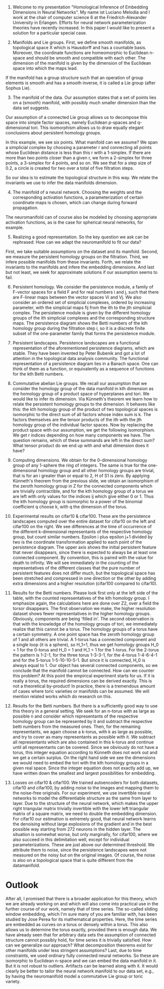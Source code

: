 1. Welcome to my presentation "Homological Inference of Embedding Dimensions in Neural Networks". My name ist Luciano Melodia and I work at the chair of computer science 6 at the Friedrich-Alexander University in Erlangen. Efforts for neural network parameterization theories have recently increased. In this paper I would like to present a solution for a particular special case.

2. Manifolds and Lie groups. First, we define smooth manifolds, as topological space X which is Hausdorff and has a countable basis. Moreover, the coordinate functions are homeomorphic to Euclidean n-space and should be smooth and compatible with each other. The dimension of the manifold is given by the dimension of the Euclidean space into which the maps lead.

If the manifold has a group structure such that an operation of group elements is smooth and has a smooth inverse, it is called a Lie group (after Sophus Lie).

3. The manifold of the data. Our assumption states that a set of points lies on a (smooth) manifold, with possibly much smaller dimension than the data set suggests.

Our assumption of a connected Lie group allows us to decompose this space into simple factor spaces, namely Euclidean p-spaces and q-dimensional tori. This isomorphism allows us to draw equally elegant conclusions about persistent homology groups.

In this example, we see six points. What manifold can we assume? We span a simplicial complex by choosing a parameter r and connecting all points whose Euclidean distance is less than this r with a 1-simplex. If there are more than two points closer than a given r, we form a 2-simplex for three points, a 3-simplex for 4 points, and so on. We see that for a step size of 0.2, a circle is created for two over a total of five filtration steps.

So our idea is to estimate the topological structure in this way. We relate the invariants we use to infer the data manifolds dimension.

4. The manifold of a neural network. Choosing the weights and the corresponding activation functions, a parameterization of certain coordinate maps is chosen, which can change during forward propagation. 

The neuromanifold can of course also be modeled by choosing appropriate activation functions, as is the case for spherical neural networks, for example.

5. Realizing a good representation. So the key question we ask can be rephrased: How can we adapt the neuromanifold to fit our data?

First, we take suitable assumptions on the dataset and its manifold.
Second, we measure the persistent homology groups on the filtration.
Third, we infere possible manifolds from these invariants.
Forth, we relate the invariants to the manifolds and infere the embedding dimensions.
And last but not least, we seek for approximate solutions if our assumption seems to fail.

6. Persistent homology. We consider the persistence module, a family of F-vector spaces for a field F and for real numbers i and j, such that there are F-linear maps between the vector spaces Vi and Vj.
We also consider an ordered set of simplicial complexes, ordered by increasing parameter, with the simplicial maps fij from the ith to the jth simplicial complex. The persistence module is given by the different homology groups of the ith simplicial complexes and the corresponding structure maps.
The persistence diagram shows the Betti numbers of the kth homology group during the filtration step i, so it is a discrete finite subset of the one-parameter family that forms the persistence module.

7. Persistent landscapes. Persistence landscapes are a functional representation of the aforementioned persistence diagrams, which are stable. They have been invented by Peter Bubenik and got a lot of attention in the topological data analysis community. The functional representation of a persistence diagram lies in a Banach space. One can think of them as a function, or equivalently as a sequence of functions for the kth Betti numbers.

8. Commutative abelian Lie groups. We recall our assumption that we consider the homology group of the data manifold in kth dimension as the homology group of a product space of hyperplanes and tori. We would like to infer its dimension. Via Künneth's theorem we learn how to relate the persistent homology groups to the dimension.
It behaves like this: the kth homology group of the product of two topological spaces is isomorphic to the direct sum of all factors whose index sum is k. The factors themselves are the tensor products of the ith with the jth homology group of the individual factor spaces.
Now by replacing the product space with our assumption, we get the following isomorphism. We get r indices depending on how many components we have. The question remains, which of these summands are left in the direct sum? What tensor product do we end up with and what dimension does it have?

9. Computing dimensions. We obtain for the 0-dimensional homology group of any 1-sphere the ring of integers. The same is true for the one-dimensional homology group and all other homology groups are trivial, that is for an i greater than or equal to 2, H of S1 is zero. By applying Künneth's theorem from the previous slide, we obtain an isomorphism of the zeroth homology group in Z for the connected components which are trivially contractible, and for the kth homology group of a torus we are left with only values for the indices ij which give either 0 or 1. Thus the kth homology group is isomorphic to a power of the binomial coefficient q choose k, with q the dimension of the torus.

10. Experimental results on cifar10 & cifar100. These are the persistence landscapes computed over the entire dataset for cifar10 on the left and cifar100 on the right. We see differences at the time of occurrence of the different k-dimensional representants of the respective homology group, but count similar numbers. Epsilon i plus epsilon j+1 divided by two is the coordinate transformation applied to each point of the persistence diagram. The upper axis shows the initial persistent feature that never disappears, since there is expected to always be at least one connected component. By convention, this is paired with the value for death to infinity. We will see immediately in the counting of the representatives of the different classes that the pure number of persistent features does not differ much, but the topological space has been stretched and compressed in one direction or the other by adding extra dimensions and a higher resolution (cifar100 compared to cifar10).

11. Results for the Betti numbers. Please look first only at the left side of the table, with the counted representatives of the kth homology group. I emphasize again, the calculations here are done over Z2, over a field the torsor disappears. The first observation we make, the higher resolution dataset shows fewer representatives in the higher homology groups. Obviously, components are being 'filled in'. The second observation is that with the knowledge of the homology groups of tori, we immediately realize that this cannot be a torus.
The homology groups of a torus have a certain symmetry. A one point space has the zeroth homology group of 1 and all others are trivial. A 1-torus has a connected component and a single loop (it is a sphere), so H_1=1, thus we get homology groups H_0 = 1 for the 0-torus and H_0 = 1 and H_1 = 1 for the 1-torus. For the 2-torus the pattern is 1-2-1, for the three torus 1-3-3-1, for the 4-torus 1-4-6-4-1 and for the 5-torus 1-5-10-10-5-1. But since it is connected, H_0 is always equal to 1. Our object has several connected components, so we conclude that the manifold cannot be connected. How can we counter this problem? At this point the empirical experiment starts for us. If it is really a torus, the required dimensions can be derived exactly. This is not a theoretical by-product! In practice, there is a tremendous amount of cases where toric varieties or manifolds can be assumed. We will mention related works which do research on this.

12. Results for the Betti numbers. But there is a sufficiently good way to use this theory in a general setting. We seek for an n-torus with as large as possible n and consider which representants of the respective homology group can be represented by it and subtract the respective betti numbers from the measured ones. Then, for the remaining representants, we again choose a k-torus, with k as large as possible, and try to cover as many representants as possible with it. We subtract all representants which are also contained in this k-torus and continue until all representants can be covered. Since we obviously do not have a torus, this integer equation according to Künneth does not work out and we get a certain surplus. On the right hand side we see the dimensions we would need to embed the tori with the kth homology groups in a given real space. Since the integer equation does not exactly add up, we have written down the smallest and largest possibilities for embedding.

13. Losses on cifar10 & cifar100. We trained autoencoders for both datasets, cifar10 and cifar100, by adding noise to the images and mapping them to the noise-free originals. For our experiment, we use invertible neural networks to model the differentiable structure as the same from layer to layer. Due to the structure of the neural network, which makes the upper right triangular matrix trivially invertible with the lower left triangular matrix of a square matrix, we need to double the embedding dimension. For cifar10 our estimation is extremely good, that neural network learns the denoising without large explosions of the gradient and in the best possible way starting from 272 neurons in the hidden layer. The situation is somewhat worse, but only marginally, for cifar100, where we also succeed in this delimitation well, except for individual parameterizations. These are just above our determined threshold. We attribute them to noise, since the persistence landscapes were not measured on the noisy but on the original images. Of course, the noise is also on a topological space that is quite different from the datamanifold.

# Outlook
After all, I promised that there is a broader application for this theory, which we are already working on and which will also come into practical use in the further course of our work, namely that of time series. The so-called sliding window embedding, which I'm sure many of you are familiar with, has been studied by Jose Perea for its mathematical properties. Here, the time series are embedded as curves on a torus or densely within a torus. This also allows us to determine the torus exactly, provided there is enough data.
We have already seen that for arbitrary data sets the assumption of connected structure cannot possibly hold, for time series it is trivially satisfied. How can we generalize our approach? What decomposition theorems exist for other manifolds under less stringent assumptions?
Last, due to time constraints, we used ordinary fully connected neural networks. So these are isomorphic to Euclidean n-space and we can embed the data manifold in it. But it is not robust to outliers. Artifacts can be learned along with it. It would clearly be better to tailor the neural network manifold to our data set, e.g., by having the neuromanifold model a commutative Lie group or toric variety.
